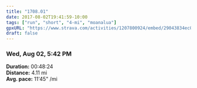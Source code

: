 ```yaml
---
title: "1708.01"
date: 2017-08-02T19:41:59-10:00
tags: ["run", "short", "4-mi", "moanalua"]
gpxURL: "https://www.strava.com/activities/1207800924/embed/29043834ec074686a997761d8325e1eda9ae4102"
draft: false
---
```


### Wed, Aug 02, 5:42 PM

**Duration:** 00:48:24  
**Distance:** 4.11 mi  
**Avg. pace:** 11'45" /mi